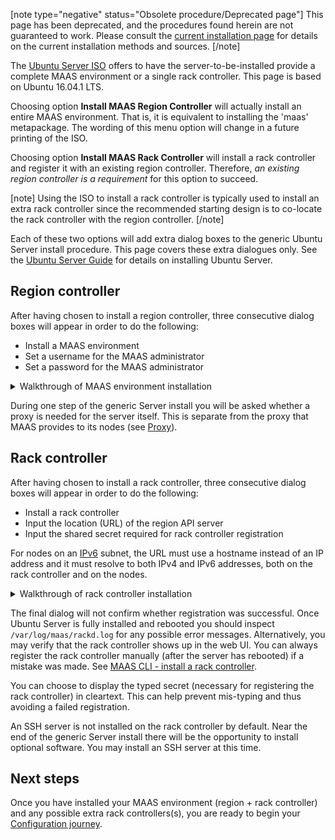 [note type="negative" status="Obsolete procedure/Deprecated page"]
This page has been deprecated, and the procedures found herein are not guaranteed to work.  Please consult the [current installation page](/t/maas-installation-from-a-snap/773) for details on the current installation methods and sources.
[/note]

<!--
Todo:
- Check debian-installer bug: https://goo.gl/abMnu8 and reword stuff appropriately
-->
The [Ubuntu Server ISO](http://www.ubuntu.com/download/server) offers to have the server-to-be-installed provide a complete MAAS environment or a single rack controller. This page is based on Ubuntu 16.04.1 LTS.

<!-- vanilla
![server install menu](https://assets.ubuntu.com/v1/82e04c4c-iso-install_01.png)
 vanilla -->

<!-- ui
![server install menu](https://assets.ubuntu.com/v1/82e04c4c-iso-install_01.png)
 ui -->

<!-- cli
### ADD SUITABLE CLI EXAMPLE OR PRINTOUT ###
 cli -->

Choosing option **Install MAAS Region Controller** will actually install an entire MAAS environment. That is, it is equivalent to installing the 'maas' metapackage. The wording of this menu option will change in a future printing of the ISO.

Choosing option **Install MAAS Rack Controller** will install a rack controller and register it with an existing region controller. Therefore, *an existing region controller is a requirement* for this option to succeed.

[note]
Using the ISO to install a rack controller is typically used to install an extra rack controller since the recommended starting design is to co-locate the rack controller with the region controller.
[/note]

Each of these two options will add extra dialog boxes to the generic Ubuntu Server install procedure. This page covers these extra dialogues only. See the [Ubuntu Server Guide](https://help.ubuntu.com/lts/serverguide/installing-from-cd.html) for details on installing Ubuntu Server.

<h2 id="heading--region-controller">Region controller</h2>

After having chosen to install a region controller, three consecutive dialog boxes will appear in order to do the following:

-   Install a MAAS environment
-   Set a username for the MAAS administrator
-   Set a password for the MAAS administrator

<details> <summary>Walkthrough of MAAS environment installation</summary>

<p>Confirm the installation of a MAAS environment.
  <img alt="regiond install dialog 1" src="https://assets.ubuntu.com/v1/c6c52498-iso-install-region_01.png" /></p>
<p>Provide the name of the initial MAAS administrator. It can be anything but in
  this example 'admin' was chosen. This account is distinct from the system
  account that will be created later as part of the generic Ubuntu Server
  install.
  <img alt="regiond install dialog 2" src="https://assets.ubuntu.com/v1/b31e69aa-iso-install-region_02.png" /></p>
<p>Complete the creation of the MAAS administrator account by supplying a
  password.
  <img alt="regiond install dialog 3" src="https://assets.ubuntu.com/v1/0b9e34b5-iso-install-region_03.png" /></p>
<!-- LINKS -->

</details> 

During one step of the generic Server install you will be asked whether a proxy is needed for the server itself. This is separate from the proxy that MAAS provides to its nodes (see [Proxy](/t/proxy/763)).

<h2 id="heading--rack-controller">Rack controller</h2>

After having chosen to install a rack controller, three consecutive dialog boxes will appear in order to do the following:

-   Install a rack controller
-   Input the location (URL) of the region API server
-   Input the shared secret required for rack controller registration

For nodes on an [IPv6](/t/ipv6/761) subnet, the URL must use a hostname instead of an IP address and it must resolve to both IPv4 and IPv6 addresses, both on the rack controller and on the nodes.

<details> <summary>Walkthrough of rack controller installation</summary>
<p>Confirm the installation of a rack controller.
  <img alt="rackd install dialog 1" src="https://assets.ubuntu.com/v1/c9074cf9-iso-install-rack_01.png" /></p>
<p>Point the new rack controller at an existing region API server so it can
  register with it.
  <img alt="rackd install dialog 2" src="https://assets.ubuntu.com/v1/e6ec9b9b-iso-install-rack_02.png" /></p>
<p>Provide the secret required for registering the rack controller. It is found
  on the region API server.
  <img alt="rackd install dialog 3" src="https://assets.ubuntu.com/v1/4edce87a-iso-install-rack_03.png" /></p>
<!-- LINKS -->

</details> 

The final dialog will not confirm whether registration was successful. Once Ubuntu Server is fully installed and rebooted you should inspect `/var/log/maas/rackd.log` for any possible error messages. Alternatively, you may verify that the rack controller shows up in the web UI. You can always register the rack controller manually (after the server has rebooted) if a mistake was made. See [MAAS CLI - install a rack controller](/t/advanced-cli-tasks/793#heading--install-a-rack-controller).

You can choose to display the typed secret (necessary for registering the rack controller) in cleartext. This can help prevent mis-typing and thus avoiding a failed registration.

An SSH server is not installed on the rack controller by default. Near the end of the generic Server install there will be the opportunity to install optional software. You may install an SSH server at this time.

<h2 id="heading--next-steps">Next steps</h2>

Once you have installed your MAAS environment (region + rack controller) and any possible extra rack controllers(s), you are ready to begin your [Configuration journey](https://maas.io/docs/configuration-journey).

<!-- LINKS -->